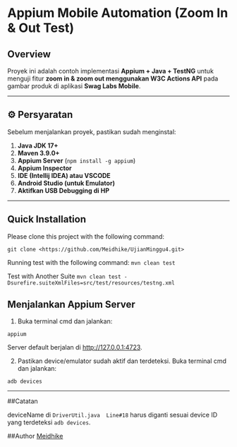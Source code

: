 # Appium Mobile Automation (Zoom In & Out Test)

##  Overview
Proyek ini adalah contoh implementasi **Appium + Java + TestNG** untuk menguji fitur **zoom in & zoom out menggunakan W3C Actions API** pada gambar produk di aplikasi **Swag Labs Mobile**.

---

## ⚙️ Persyaratan
Sebelum menjalankan proyek, pastikan sudah menginstal:
1. **Java JDK 17+**
2. **Maven 3.9.0+** 
3. **Appium Server** (`npm install -g appium`)
4. **Appium Inspector**
5. **IDE (Intellij IDEA) atau VSCODE**
6. **Android Studio (untuk Emulator)**
7. **Aktifkan USB Debugging di HP**

---
## Quick Installation
Please clone this project with the following command:
```
git clone <https://github.com/Meidhike/UjianMinggu4.git>
```
Running test with the following command:
`mvn clean test`

Test with Another Suite
`mvn clean test -Dsurefire.suiteXmlFiles=src/test/resources/testng.xml`

## Menjalankan Appium Server
1. Buka terminal cmd dan jalankan:
```
appium
```
Server default berjalan di http://127.0.0.1:4723.


2. Pastikan device/emulator sudah aktif dan terdeteksi.
Buka terminal cmd dan jalankan:
```
adb devices
```
---

##Catatan

deviceName di `DriverUtil.java  Line#18` harus diganti sesuai device ID yang terdeteksi `adb devices`.


##Author
[Meidhike](https://github.com/Meidhike)
